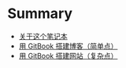# Summary

* [关于这个笔记本](README.md)
* [用 GitBook 搭建博客（简单点）](chapter1.md)
* [用 GitBook 搭建网站（复杂点）](yong-gitbook-da-jian-wang-zhan-ff08-fu-za-dian-ff09.md)

